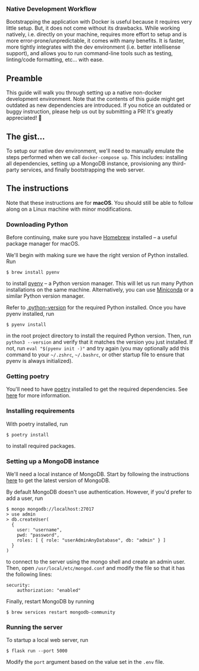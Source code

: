 ### Native Development Workflow
Bootstrapping the application with Docker is useful because it requires very little setup.
But, it does not come without its drawbacks. While working natively, i.e. directly on your machine,
requires more effort to setup and is more error-prone/unpredictable, it comes with many benefits.
It is faster, more tightly integrates with the dev environment (i.e. better intellisense support),
and allows you to run command-line tools such as testing, linting/code formatting, etc... with ease.

## Preamble

This guide will walk you through setting up a native non-docker development environment. Note that
the contents of this guide might get outdated as new dependencies are introduced. If you notice
an outdated or buggy instruction, please help us out by submitting a PR! It's greatly appreciated! 🙂

## The gist...

To setup our native dev environment, we'll need to manually emulate the steps performed when we call
``docker-compose up``. This includes: installing all dependencies, setting up a MongoDB instance,
provisioning any third-party services, and finally bootstrapping the web server.

## The instructions

Note that these instructions are for **macOS**. You should still be able to follow along on a Linux
machine with minor modifications.

### Downloading Python

Before continuing, make sure you have [Homebrew](https://brew.sh/) installed – a useful package
manager for macOS.

We'll begin with making sure we have the right version of Python installed. Run
```
$ brew install pyenv
```
to install [pyenv](https://github.com/pyenv/pyenv) – a Python version manager. This will let us run many Python
installations on the same machine. Alternatively, you can use [Miniconda](https://docs.conda.io/en/latest/miniconda.html) or a similar Python version manager.

Refer to [.python-version](.python-version) for the required Python installed. Once you have pyenv
installed, run
```
$ pyenv install
```
in the root project directory to install the required Python version. Then, run
``python3 --version`` and verify that it matches the version you just installed. If not,
run ``eval "$(pyenv init -)"`` and try again (you may optionally add this command to your
``~/.zshrc``, ``~/.bashrc``, or other startup file to ensure that pyenv is always initialized).

### Getting poetry
You'll need to have [poetry](https://python-poetry.org/) installed to get the required dependencies. See [here](https://python-poetry.org/docs/#installation) for more information.

### Installing requirements
With poetry installed, run
```
$ poetry install
```
to install required packages.

### Setting up a MongoDB instance

We'll need a local instance of MongoDB. Start by following the instructions
[here](https://www.mongodb.com/docs/manual/tutorial/install-mongodb-on-os-x/) to get the latest
version of MongoDB.

By default MongoDB doesn't use authentication. However, if you'd prefer to add a user, run
```
$ mongo mongodb://localhost:27017
> use admin
> db.createUser(
  {
    user: "username",
    pwd: "password",
    roles: [ { role: "userAdminAnyDatabase", db: "admin" } ]
  }
)
```
to connect to the server using the mongo shell and create an admin user. Then, open
``/usr/local/etc/mongod.conf`` and modify the file so that it has the following lines:
```
security:
    authorization: "enabled"
```
Finally, restart MongoDB by running
```
$ brew services restart mongodb-community
```

### Running the server
To startup a local web server, run
```
$ flask run --port 5000
```
Modify the ``port`` argument based on the value set in the ``.env`` file.